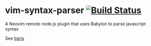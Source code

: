 # vim-syntax-parser [![Build Status](https://travis-ci.org/billyvg/vim-syntax-parser?branch=master)](https://travis-ci.org/billyvg/vim-syntax-parser.svg)<Paste>
A Neovim remote node.js plugin that uses Babylon to parse javascript syntax

See [tigris][1]

[1]: https://github.com/billyvg/tigris.nvim
